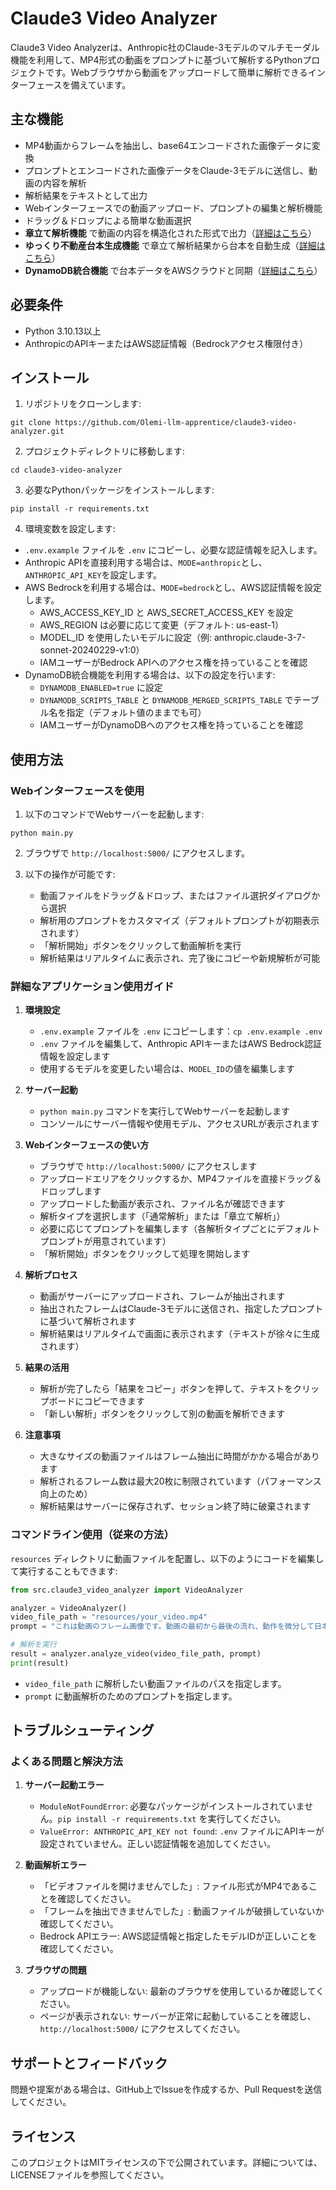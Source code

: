 # Claude3 Video Analyzer

Claude3 Video Analyzerは、Anthropic社のClaude-3モデルのマルチモーダル機能を利用して、MP4形式の動画をプロンプトに基づいて解析するPythonプロジェクトです。Webブラウザから動画をアップロードして簡単に解析できるインターフェースを備えています。

## 主な機能

- MP4動画からフレームを抽出し、base64エンコードされた画像データに変換
- プロンプトとエンコードされた画像データをClaude-3モデルに送信し、動画の内容を解析
- 解析結果をテキストとして出力
- Webインターフェースでの動画アップロード、プロンプトの編集と解析機能
- ドラッグ＆ドロップによる簡単な動画選択
- **章立て解析機能** で動画の内容を構造化された形式で出力（[詳細はこちら](docs/chapter-analysis-feature.md)）
- **ゆっくり不動産台本生成機能** で章立て解析結果から台本を自動生成（[詳細はこちら](docs/goose-script-generator.md)）
- **DynamoDB統合機能** で台本データをAWSクラウドと同期（[詳細はこちら](docs/dynamodb-integration.md)）

## 必要条件

- Python 3.10.13以上
- AnthropicのAPIキーまたはAWS認証情報（Bedrockアクセス権限付き）

## インストール

1. リポジトリをクローンします:
```
git clone https://github.com/Olemi-llm-apprentice/claude3-video-analyzer.git
```
2. プロジェクトディレクトリに移動します:
```
cd claude3-video-analyzer
```

3. 必要なPythonパッケージをインストールします:
```
pip install -r requirements.txt
```

4. 環境変数を設定します:
- `.env.example` ファイルを `.env` にコピーし、必要な認証情報を記入します。
- Anthropic APIを直接利用する場合は、`MODE=anthropic`とし、`ANTHROPIC_API_KEY`を設定します。
- AWS Bedrockを利用する場合は、`MODE=bedrock`とし、AWS認証情報を設定します。
  - AWS_ACCESS_KEY_ID と AWS_SECRET_ACCESS_KEY を設定
  - AWS_REGION は必要に応じて変更（デフォルト: us-east-1）
  - MODEL_ID を使用したいモデルに設定（例: anthropic.claude-3-7-sonnet-20240229-v1:0）
  - IAMユーザーがBedrock APIへのアクセス権を持っていることを確認
- DynamoDB統合機能を利用する場合は、以下の設定を行います:
  - `DYNAMODB_ENABLED=true` に設定
  - `DYNAMODB_SCRIPTS_TABLE` と `DYNAMODB_MERGED_SCRIPTS_TABLE` でテーブル名を指定（デフォルト値のままでも可）
  - IAMユーザーがDynamoDBへのアクセス権を持っていることを確認

## 使用方法

### Webインターフェースを使用

1. 以下のコマンドでWebサーバーを起動します:

```
python main.py
```

2. ブラウザで `http://localhost:5000/` にアクセスします。

3. 以下の操作が可能です:
   - 動画ファイルをドラッグ＆ドロップ、またはファイル選択ダイアログから選択
   - 解析用のプロンプトをカスタマイズ（デフォルトプロンプトが初期表示されます）
   - 「解析開始」ボタンをクリックして動画解析を実行
   - 解析結果はリアルタイムに表示され、完了後にコピーや新規解析が可能

### 詳細なアプリケーション使用ガイド

1. **環境設定**
   - `.env.example` ファイルを `.env` にコピーします：`cp .env.example .env`
   - `.env` ファイルを編集して、Anthropic APIキーまたはAWS Bedrock認証情報を設定します
   - 使用するモデルを変更したい場合は、`MODEL_ID`の値を編集します

2. **サーバー起動**
   - `python main.py` コマンドを実行してWebサーバーを起動します
   - コンソールにサーバー情報や使用モデル、アクセスURLが表示されます

3. **Webインターフェースの使い方**
   - ブラウザで `http://localhost:5000/` にアクセスします
   - アップロードエリアをクリックするか、MP4ファイルを直接ドラッグ＆ドロップします
   - アップロードした動画が表示され、ファイル名が確認できます
   - 解析タイプを選択します（「通常解析」または「章立て解析」）
   - 必要に応じてプロンプトを編集します（各解析タイプごとにデフォルトプロンプトが用意されています）
   - 「解析開始」ボタンをクリックして処理を開始します

4. **解析プロセス**
   - 動画がサーバーにアップロードされ、フレームが抽出されます
   - 抽出されたフレームはClaude-3モデルに送信され、指定したプロンプトに基づいて解析されます
   - 解析結果はリアルタイムで画面に表示されます（テキストが徐々に生成されます）

5. **結果の活用**
   - 解析が完了したら「結果をコピー」ボタンを押して、テキストをクリップボードにコピーできます
   - 「新しい解析」ボタンをクリックして別の動画を解析できます

6. **注意事項**
   - 大きなサイズの動画ファイルはフレーム抽出に時間がかかる場合があります
   - 解析されるフレーム数は最大20枚に制限されています（パフォーマンス向上のため）
   - 解析結果はサーバーに保存されず、セッション終了時に破棄されます

### コマンドライン使用（従来の方法）

`resources` ディレクトリに動画ファイルを配置し、以下のようにコードを編集して実行することもできます:

```python
from src.claude3_video_analyzer import VideoAnalyzer

analyzer = VideoAnalyzer()
video_file_path = "resources/your_video.mp4"
prompt = "これは動画のフレーム画像です。動画の最初から最後の流れ、動作を微分して日本語で解説してください。"

# 解析を実行
result = analyzer.analyze_video(video_file_path, prompt)
print(result)
```

- `video_file_path` に解析したい動画ファイルのパスを指定します。
- `prompt` に動画解析のためのプロンプトを指定します。


## トラブルシューティング

### よくある問題と解決方法

1. **サーバー起動エラー**
   - `ModuleNotFoundError`: 必要なパッケージがインストールされていません。`pip install -r requirements.txt` を実行してください。
   - `ValueError: ANTHROPIC_API_KEY not found`: `.env` ファイルにAPIキーが設定されていません。正しい認証情報を追加してください。

2. **動画解析エラー**
   - 「ビデオファイルを開けませんでした」: ファイル形式がMP4であることを確認してください。
   - 「フレームを抽出できませんでした」: 動画ファイルが破損していないか確認してください。
   - Bedrock APIエラー: AWS認証情報と指定したモデルIDが正しいことを確認してください。

3. **ブラウザの問題**
   - アップロードが機能しない: 最新のブラウザを使用しているか確認してください。
   - ページが表示されない: サーバーが正常に起動していることを確認し、`http://localhost:5000/` にアクセスしてください。

## サポートとフィードバック

問題や提案がある場合は、GitHub上でIssueを作成するか、Pull Requestを送信してください。

## ライセンス
このプロジェクトはMITライセンスの下で公開されています。詳細については、LICENSEファイルを参照してください。

